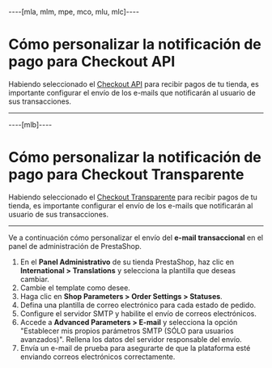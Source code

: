 ----[mla, mlm, mpe, mco, mlu, mlc]----
# Cómo personalizar la notificación de pago para Checkout API 
 
Habiendo seleccionado el [Checkout API](/developers/es/guides/checkout-api-v2/landing) para recibir pagos de tu tienda, es importante configurar el envío de los e-mails que notificarán al usuario de sus transacciones.

------------
----[mlb]----
# Cómo personalizar la notificación de pago para Checkout Transparente
 
Habiendo seleccionado el [Checkout Transparente](/developers/es/guides/checkout-api-v2/landing) para recibir pagos de tu tienda, es importante configurar el envío de los e-mails que notificarán al usuario de sus transacciones.

------------

Ve a continuación cómo personalizar el envío del **e-mail transaccional** en el panel de administración de PrestaShop.

1. En el **Panel Administrativo** de su tienda PrestaShop, haz clic en **International > Translations** y selecciona la plantilla que deseas cambiar.
2. Cambie el template como desee.
3. Haga clic en **Shop Parameters > Order Settings > Statuses**.
4. Defina una plantilla de correo electrónico para cada estado de pedido.
5. Configure el servidor SMTP y habilite el envío de correos electrónicos.
6. Accede a **Advanced Parameters > E-mail** y selecciona la opción "Establecer mis propios parámetros SMTP (SÓLO para usuarios avanzados)". Rellena los datos del servidor responsable del envío.
7. Envía un e-mail de prueba para asegurarte de que la plataforma esté enviando correos electrónicos correctamente.